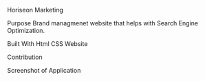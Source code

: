 Horiseon Marketing

Purpose
Brand managmenet website that helps with Search Engine Optimization.

Built With
Html
CSS
Website

Contribution

Screenshot of Application